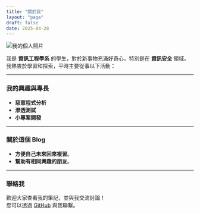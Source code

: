 ```yaml
---
title: "關於我"
layout: "page"
draft: false
date: 2025-04-28
---
```



![我的個人照片](pfp_hu2188811406460856575.gif)

我是 **資訊工程學系** 的學生，對於新事物充滿好奇心，特別是在 **資訊安全** 領域。我熱衷於學習和探索，平時主要從事以下活動：

---

### 我的興趣與專長
- **惡意程式分析**
- **滲透測試**
- **小專案開發**

---

### 關於這個 Blog
- **方便自己未來回來複習**。
- **幫助有相同興趣的朋友**。

---

### 聯絡我
歡迎大家查看我的筆記，並與我交流討論！  
您可以透過 [GitHub](https://github.com/stanley1106) 與我聯繫。